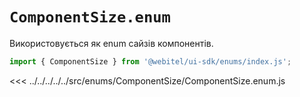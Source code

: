 <script setup>
</script>

# `ComponentSize.enum`

Використовується як enum сайзів компонентів.

```js
import { ComponentSize } from '@webitel/ui-sdk/enums/index.js';
```

<<< ../../../../../src/enums/ComponentSize/ComponentSize.enum.js
